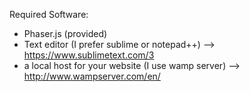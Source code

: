 Required Software:
- Phaser.js (provided)
- Text editor (I prefer sublime or notepad++) --> https://www.sublimetext.com/3
- a local host for your website (I use wamp server) --> http://www.wampserver.com/en/
